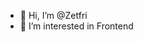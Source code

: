 - 👋 Hi, I’m @Zetfri
- 👀 I’m interested in Frontend


<!---
Zetfri/Zetfri is a ✨ special ✨ repository because its `README.md` (this file) appears on your GitHub profile.
You can click the Preview link to take a look at your changes.
--->
